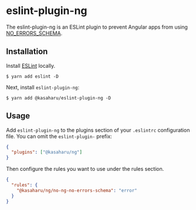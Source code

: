 # eslint-plugin-ng

The eslint-plugin-ng is an ESLint plugin to prevent Angular apps from using [NO_ERRORS_SCHEMA](https://angular.io/api/core/NO_ERRORS_SCHEMA).

## Installation

Install [ESLint](http://eslint.org) locally.

```
$ yarn add eslint -D
```

Next, install `eslint-plugin-ng`:

```
$ yarn add @kasaharu/eslint-plugin-ng -D
```

## Usage

Add `eslint-plugin-ng` to the plugins section of your `.eslintrc` configuration file. You can omit the `eslint-plugin-` prefix:

```json
{
  "plugins": ["@kasaharu/ng"]
}
```

Then configure the rules you want to use under the rules section.

```json
{
  "rules": {
    "@kasaharu/ng/no-ng-no-errors-schema": "error"
  }
}
```
